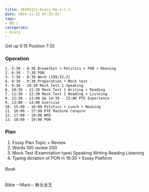 ```yaml
---
title: 20191121-Diary-No-1-C-1
date: 2019-11-21 07:35:03
tags:
- NO.1
categories:
- Diary
---
```

Get up 5:15 Position 7:35

### Operation
	1. 5:30 - 6:30 Breakfest + Politics + PON + Meaning
	2. 6:30 - 7:30 PON
	3. 7:30 - 8:30 Word (199;22;3)
	4. 8:30 - 9:30 Preparation + Mock test - 
	5. 9:30 - 10:30 Mock Test 1 Speaking
	6. 10:30 - 11:30 Mock Test 1 Writing + Reading
	7. 11:30 - 12:30 Mock Test 1 Reading + Listeing
	8. 12:30 - 13:00 && 14:30 - 15:00 PTE Experience 
	9. 13:00 - 14:00 Exercise
	10. 15:00 - 16:00 Politics + Lunch + Meaning
	11. 16:00 - 17:00 PTE Machine Conqure
	12. 17:00 - 18:00 WFD
	13. 18:00 - 19:00 PON 

### Plan

1. Essay Plan Topic + Review
2. Words 100 review 200 
3. Mock Test (Examniation type) Speaking Writing Reading Listening
4. Typing dictation of PON in 19:30  + Essay Platform

###### Book
Bible --Mark--
断头女王


